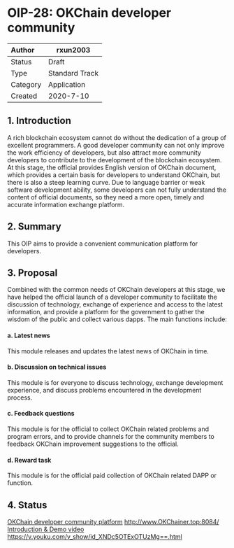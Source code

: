 # OIP-28: OKChain developer community

| Author   | rxun2003 |
| :------- | ------------------------ |
| Status   | Draft                    |
| Type     | Standard Track           |
| Category | Application              |
| Created  | 2020-7-10                |

## 1. Introduction

A rich blockchain ecosystem cannot do without the dedication of a group of excellent programmers. A good developer community can not only improve the work efficiency of developers, but also attract more community developers to contribute to the development of the blockchain ecosystem. At this stage, the official provides English version of OKChain document, which provides a certain basis for developers to understand OKChain, but there is also a steep learning curve. Due to language barrier or weak software development ability, some developers can not fully understand the content of official documents, so they need a more open, timely and accurate information exchange platform.

## 2. Summary

This OIP aims to provide a convenient communication platform for developers.

## 3. Proposal

Combined with the common needs of OKChain developers at this stage, we have helped the official launch of a developer community to facilitate the discussion of technology, exchange of experience and access to the latest information, and provide a platform for the government to gather the wisdom of the public and collect various dapps. The main functions include:

#### a. Latest news

This module releases and updates the latest news of OKChain in time.

#### b. Discussion on technical issues

This module is for everyone to discuss technology, exchange development experience, and discuss problems encountered in the development process.

#### c. Feedback questions

This module is for the official to collect OKChain related problems and program errors, and to provide channels for the community members to feedback OKChain improvement suggestions to the official.

#### d. Reward task

This module is for the official paid collection of OKChain related DAPP or function.

## 4. Status

[OKChain developer community platform](http://www.OKChainer.top:8084/) http://www.OKChainer.top:8084/
[Introduction & Demo video](https://v.youku.com/v_show/id_XNDc5OTExOTUzMg==.html) https://v.youku.com/v_show/id_XNDc5OTExOTUzMg==.html


